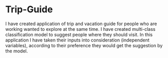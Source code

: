 # Trip-Guide
I have created application of trip and vacation guide for people who are working wanted to explore at the same time. I have created multi-class classification model to suggest people where they should visit. In this application I have taken their inputs into consideration (independent variables), according to their preference they would get the suggestion by the model.

